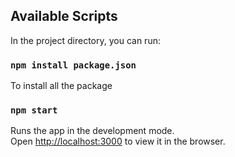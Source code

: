 

## Available Scripts

In the project directory, you can run:

### `npm install package.json`
To install all the package
### `npm start`

Runs the app in the development mode.<br />
Open [http://localhost:3000](http://localhost:3000) to view it in the browser.
